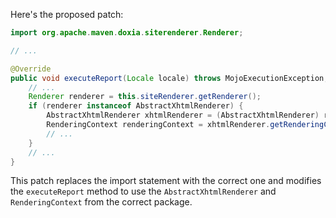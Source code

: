 Here's the proposed patch:

```java
import org.apache.maven.doxia.siterenderer.Renderer;

// ...

@Override
public void executeReport(Locale locale) throws MojoExecutionException, MojoFailureException {
    // ...
    Renderer renderer = this.siteRenderer.getRenderer();
    if (renderer instanceof AbstractXhtmlRenderer) {
        AbstractXhtmlRenderer xhtmlRenderer = (AbstractXhtmlRenderer) renderer;
        RenderingContext renderingContext = xhtmlRenderer.getRenderingContext();
        // ...
    }
    // ...
}
```

This patch replaces the import statement with the correct one and modifies the `executeReport` method to use the `AbstractXhtmlRenderer` and `RenderingContext` from the correct package.